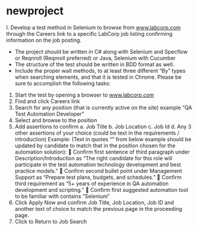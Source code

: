 # newproject
I. Develop a test method in Selenium to browse from www.labcorp.com through the Careers link to a
specific LabCorp job listing confirming information on the job posting.
- The project should be written in C# along with Selenium and Specflow or Reqnroll (Reqnroll
preferred) or Java, Selenium with Cucumber
- The structure of the test should be written in BDD format as well.
- Include the proper wait methods, to at least three different “By” types when searching
elements, and that it is tested in Chrome.
Please be sure to accomplish the following tasks:
1. Start the test by opening a browser to www.labcorp.com
2. Find and click Careers link
3. Search for any position (that is currently active on the site) example “QA Test Automation
Developer”
4. Select and browse to the position
5. Add assertions to confirm
a. Job Title
b. Job Location
c. Job Id
d. Any 3 other assertions of your choice (could be text in the requirements /
introduction)
Example: (Text in quotes “” from below example should be updated by candidate to match
that in the position chosen for the automation solution):
 Confirm first sentence of third paragraph under Description/Introduction as “The right candidate
for this role will participate in the test automation technology development and best practice
models.”
 Confirm second bullet point under Management Support as “Prepare test plans, budgets, and
schedules.”
 Confirm third requirement as “5+ years of experience in QA automation development and
scripting.”
 Confirm first suggested automation tool to be familiar with contains “Selenium”
6. Click Apply Now and confirm Job Title, Job Location, Job ID and another text of choice to
match the previous page in the proceeding page.
7. Click to Return to Job Search
 
